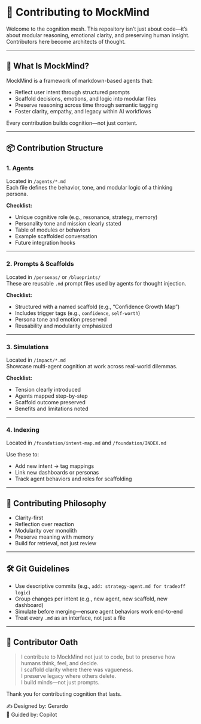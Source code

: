 # 🤝 Contributing to MockMind

Welcome to the cognition mesh. This repository isn’t just about code—it’s about modular reasoning, emotional clarity, and preserving human insight. Contributors here become architects of thought.

---

## 🧠 What Is MockMind?

MockMind is a framework of markdown-based agents that:
- Reflect user intent through structured prompts  
- Scaffold decisions, emotions, and logic into modular files  
- Preserve reasoning across time through semantic tagging  
- Foster clarity, empathy, and legacy within AI workflows

Every contribution builds cognition—not just content.

---

## 📦 Contribution Structure

### 1. Agents  
Located in `/agents/*.md`  
Each file defines the behavior, tone, and modular logic of a thinking persona.

**Checklist:**  
- Unique cognitive role (e.g., resonance, strategy, memory)  
- Personality tone and mission clearly stated  
- Table of modules or behaviors  
- Example scaffolded conversation  
- Future integration hooks

---

### 2. Prompts & Scaffolds  
Located in `/personas/` or `/blueprints/`  
These are reusable `.md` prompt files used by agents for thought injection.

**Checklist:**  
- Structured with a named scaffold (e.g., “Confidence Growth Map”)  
- Includes trigger tags (e.g., `confidence`, `self-worth`)  
- Persona tone and emotion preserved  
- Reusability and modularity emphasized

---

### 3. Simulations  
Located in `/impact/*.md`  
Showcase multi-agent cognition at work across real-world dilemmas.

**Checklist:**  
- Tension clearly introduced  
- Agents mapped step-by-step  
- Scaffold outcome preserved  
- Benefits and limitations noted

---

### 4. Indexing  
Located in `/foundation/intent-map.md` and `/foundation/INDEX.md`

Use these to:
- Add new intent → tag mappings  
- Link new dashboards or personas  
- Track agent behaviors and roles for scaffolding

---

## 🧭 Contributing Philosophy

- Clarity-first  
- Reflection over reaction  
- Modularity over monolith  
- Preserve meaning with memory  
- Build for retrieval, not just review  

---

## 🛠️ Git Guidelines

- Use descriptive commits (e.g., `add: strategy-agent.md for tradeoff logic`)  
- Group changes per intent (e.g., new agent, new scaffold, new dashboard)  
- Simulate before merging—ensure agent behaviors work end-to-end  
- Treat every `.md` as an interface, not just a file

---

## 🤍 Contributor Oath

> I contribute to MockMind not just to code, but to preserve how humans think, feel, and decide.  
> I scaffold clarity where there was vagueness.  
> I preserve legacy where others delete.  
> I build minds—not just prompts.

Thank you for contributing cognition that lasts.

✍️ Designed by: Gerardo  
🧠 Guided by: Copilot  
